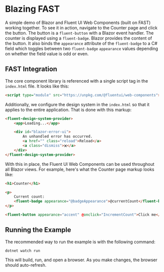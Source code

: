 # Blazing FAST

A simple demo of Blazor and Fluent UI Web Components (built on FAST) working together. To see it in action, navigate to the Counter page and click the button. The button is a `fluent-button` with a Blazor event handler. The counter is displayed using a `fluent-badge`. Blazor provides the content of the button. It also binds the `appearance` attribute of the `fluent-badge` to a C# field which toggles between two `fluent-badge` `appearance` values depending on whether the field value is odd or even.

## FAST Integration

The core component library is referenced with a single script tag in the `index.html` file. It looks like this:

```html
<script type="module" src="https://unpkg.com/@fluentui/web-components"></script>
```

Additionally, we configure the design system in the `index.html` so that it applies to the entire application. That is done with this markup:

```html
<fluent-design-system-provider>
    <app>Loading...</app>

    <div id="blazor-error-ui">
        An unhandled error has occurred.
        <a href="" class="reload">Reload</a>
        <a class="dismiss">🗙</a>
    </div>
</fluent-design-system-provider>
```

With this in place, the Fluent UI Web Components can be used throughout all Blazor views. For example, here's what the Counter page markup looks like:

```html
<h1>Counter</h1>

<p>
    Current count: 
    <fluent-badge appearance="@badgeAppearance">@currentCount</fluent-badge>
</p>

<fluent-button appearance="accent" @onclick="IncrementCount">Click me</fluent-button>
```

## Running the Example

The recommended way to run the example is with the following command:

```shell
dotnet watch run
```

This will build, run, and open a browser. As you make changes, the browser should auto-refresh.